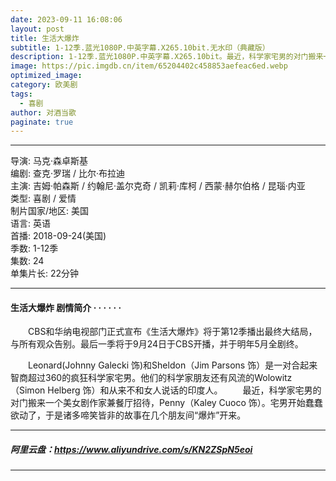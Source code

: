 ```yaml
---
date: 2023-09-11 16:08:06
layout: post
title: 生活大爆炸
subtitle: 1-12季.蓝光1080P.中英字幕.X265.10bit.无水印（典藏版）
description: 1-12季.蓝光1080P.中英字幕.X265.10bit。最近，科学家宅男的对门搬来一个美女剧作家兼餐厅招待，Penny（Kaley Cuoco 饰）。宅男开始蠢蠢欲动了，于是诸多啼笑皆非的故事在几个朋友间“爆炸”开来...
image: https://pic.imgdb.cn/item/65204402c458853aefeac6ed.webp
optimized_image: 
category: 欧美剧
tags:
  - 喜剧
author: 对酒当歌
paginate: true
---
```


---

导演: 马克·森卓斯基  
编剧: 查克·罗瑞 / 比尔·布拉迪  
主演: 吉姆·帕森斯 / 约翰尼·盖尔克奇 / 凯莉·库柯 / 西蒙·赫尔伯格 / 昆瑙·内亚  
类型: 喜剧 / 爱情  
制片国家/地区: 美国  
语言: 英语  
首播: 2018-09-24(美国)  
季数: 1-12季  
集数: 24  
单集片长: 22分钟  

---

#### 生活大爆炸 剧情简介 · · · · · ·

　　CBS和华纳电视部门正式宣布《生活大爆炸》将于第12季播出最终大结局，与所有观众告别。最后一季将于9月24日于CBS开播，并于明年5月全剧终。

　　Leonard(Johnny Galecki 饰)和Sheldon（Jim Parsons 饰）是一对合起来智商超过360的疯狂科学家宅男。他们的科学家朋友还有风流的Wolowitz（Simon Helberg 饰）和从来不和女人说话的印度人。
　　最近，科学家宅男的对门搬来一个美女剧作家兼餐厅招待，Penny（Kaley Cuoco 饰）。宅男开始蠢蠢欲动了，于是诸多啼笑皆非的故事在几个朋友间“爆炸”开来。

---

##### 阿里云盘：<https://www.aliyundrive.com/s/KN2ZSpN5eoi>

---

